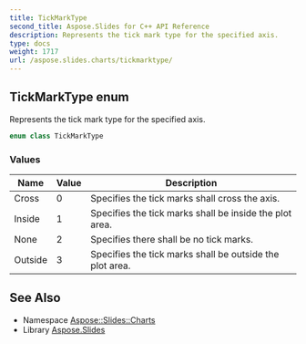 ```yaml
---
title: TickMarkType
second_title: Aspose.Slides for C++ API Reference
description: Represents the tick mark type for the specified axis.
type: docs
weight: 1717
url: /aspose.slides.charts/tickmarktype/
---
```

## TickMarkType enum


Represents the tick mark type for the specified axis.

```cpp
enum class TickMarkType
```

### Values

| Name | Value | Description |
| --- | --- | --- |
| Cross | 0 | Specifies the tick marks shall cross the axis. |
| Inside | 1 | Specifies the tick marks shall be inside the plot area. |
| None | 2 | Specifies there shall be no tick marks. |
| Outside | 3 | Specifies the tick marks shall be outside the plot area. |

## See Also

* Namespace [Aspose::Slides::Charts](../)
* Library [Aspose.Slides](../../)